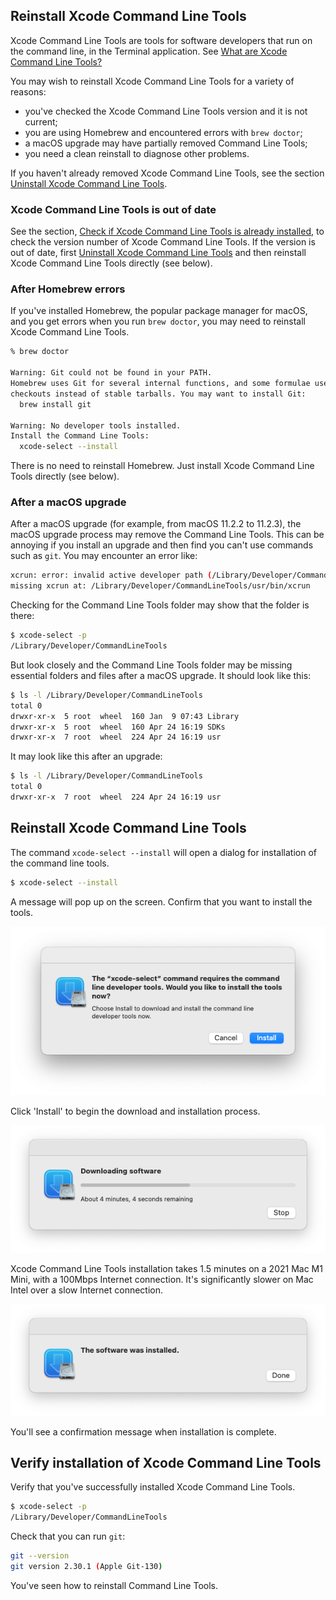 ## Reinstall Xcode Command Line Tools

Xcode Command Line Tools are tools for software developers that run on the command line, in the Terminal application. See [What are Xcode Command Line Tools?](/commandlinetools/index.html)

You may wish to reinstall Xcode Command Line Tools for a variety of reasons:
- you've checked the Xcode Command Line Tools version and it is not current;
- you are using Homebrew and encountered errors with `brew doctor`;
- a macOS upgrade may have partially removed Command Line Tools;
- you need a clean reinstall to diagnose other problems.

If you haven't already removed Xcode Command Line Tools, see the section [Uninstall Xcode Command Line Tools](/commandlinetools/7.html).

### Xcode Command Line Tools is out of date

See the section, [Check if Xcode Command Line Tools is already installed](/commandlinetools/2.html), to check the version number of Xcode Command Line Tools. If the version is out of date, first [Uninstall Xcode Command Line Tools](/commandlinetools/7.html) and then reinstall Xcode Command Line Tools directly (see below).

### After Homebrew errors

If you've installed Homebrew, the popular package manager for macOS, and you get errors when you run `brew doctor`, you may need to reinstall Xcode Command Line Tools.

```bash
% brew doctor

Warning: Git could not be found in your PATH.
Homebrew uses Git for several internal functions, and some formulae use Git
checkouts instead of stable tarballs. You may want to install Git:
  brew install git

Warning: No developer tools installed.
Install the Command Line Tools:
  xcode-select --install
```

There is no need to reinstall Homebrew. Just install Xcode Command Line Tools directly (see below).

### After a macOS upgrade

After a macOS upgrade (for example, from macOS 11.2.2 to 11.2.3), the macOS upgrade process may remove the Command Line Tools. This can be annoying if you install an upgrade and then find you can't use commands such as `git`. You may encounter an error like:

```bash
xcrun: error: invalid active developer path (/Library/Developer/CommandLineTools),
missing xcrun at: /Library/Developer/CommandLineTools/usr/bin/xcrun
```

Checking for the Command Line Tools folder may show that the folder is there:

```bash
$ xcode-select -p
/Library/Developer/CommandLineTools
```

But look closely and the Command Line Tools folder may be missing essential folders and files after a macOS upgrade. It should look like this:

```bash
$ ls -l /Library/Developer/CommandLineTools
total 0
drwxr-xr-x  5 root  wheel  160 Jan  9 07:43 Library
drwxr-xr-x  5 root  wheel  160 Apr 24 16:19 SDKs
drwxr-xr-x  7 root  wheel  224 Apr 24 16:19 usr
```

It may look like this after an upgrade:

```bash
$ ls -l /Library/Developer/CommandLineTools
total 0
drwxr-xr-x  7 root  wheel  224 Apr 24 16:19 usr
```

## Reinstall Xcode Command Line Tools

The command `xcode-select --install` will open a dialog for installation of the command line tools.

```bash
$ xcode-select --install
```

A message will pop up on the screen. Confirm that you want to install the tools.

![](/assets/images/ruby/install-Xcode-CLT.png)

Click 'Install' to begin the download and installation process.

![](/assets/images/ruby/install-Xcode-CLT-progress.png)

Xcode Command Line Tools installation takes 1.5 minutes on a 2021 Mac M1 Mini, with a 100Mbps Internet connection. It's significantly slower on Mac Intel over a slow Internet connection.

![](/assets/images/ruby/install-Xcode-CLT-done.png)

You'll see a confirmation message when installation is complete.

## Verify installation of Xcode Command Line Tools

Verify that you've successfully installed Xcode Command Line Tools.

```bash
$ xcode-select -p
/Library/Developer/CommandLineTools
```

Check that you can run `git`:

```bash
git --version
git version 2.30.1 (Apple Git-130)
```

You've seen how to reinstall Command Line Tools.

